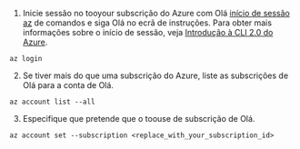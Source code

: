 1. Inicie sessão no tooyour subscrição do Azure com Olá [início de sessão az](/cli/azure/#login) de comandos e siga Olá no ecrã de instruções. Para obter mais informações sobre o início de sessão, veja [Introdução à CLI 2.0 do Azure](/cli/azure/get-started-with-azure-cli).

  ```azurecli
  az login
  ```
2. Se tiver mais do que uma subscrição do Azure, liste as subscrições de Olá para a conta de Olá.

  ```azurecli
  az account list --all
  ```
3. Especifique que pretende que o toouse de subscrição de Olá.

  ```azurecli
  az account set --subscription <replace_with_your_subscription_id>
  ```